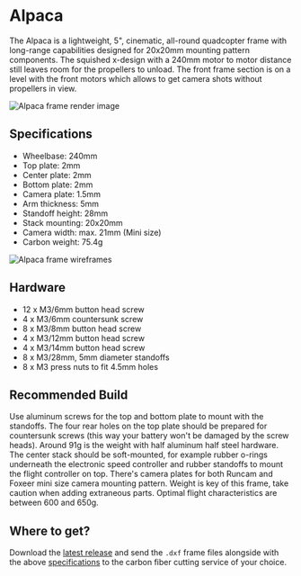 # Alpaca
The Alpaca is a lightweight, 5", cinematic, all-round quadcopter frame with long-range capabilities designed for 20x20mm mounting pattern components. The squished x-design with a 240mm motor to motor distance still leaves room for the propellers to unload. The front frame section is on a level with the front motors which allows to get camera shots without propellers in view.

![Alpaca frame render image](https://github.com/derpixeldan/alpaca/blob/master/images/alpaca-v2-render.png)

## Specifications
* Wheelbase: 240mm
* Top plate: 2mm
* Center plate: 2mm
* Bottom plate: 2mm
* Camera plate: 1.5mm
* Arm thickness: 5mm
* Standoff height: 28mm
* Stack mounting: 20x20mm
* Camera width: max. 21mm (Mini size)
* Carbon weight: 75.4g

![Alpaca frame wireframes](https://github.com/derpixeldan/alpaca/blob/master/images/alpaca-v2-wireframes.png)

## Hardware
* 12 x M3/6mm button head screw
* 4 x M3/6mm countersunk screw
* 8 x M3/8mm button head screw
* 4 x M3/12mm button head screw
* 4 x M3/14mm button head screw
* 8 x M3/28mm, 5mm diameter standoffs
* 8 x M3 press nuts to fit 4.5mm holes

## Recommended Build
Use aluminum screws for the top and bottom plate to mount with the standoffs. The four rear holes on the top plate should be prepared for countersunk screws (this way your battery won't be damaged by the screw heads). Around 91g is the weight with half aluminum half steel hardware. The center stack should be soft-mounted, for example rubber o-rings underneath the electronic speed controller and rubber standoffs to mount the flight controller on top. There's camera plates for both Runcam and Foxeer mini size camera mounting pattern. Weight is key of this frame, take caution when adding extraneous parts. Optimal flight characteristics are between 600 and 650g.

## Where to get?
Download the [latest release](https://github.com/derpixeldan/alpaca/releases/) and send the `.dxf` frame files alongside with the above [specifications](#specifications) to the carbon fiber cutting service of your choice. 